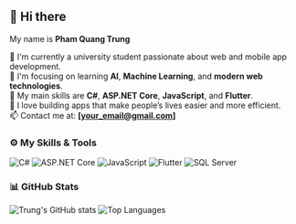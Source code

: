 ## 👋 Hi there  
My name is **Pham Quang Trung**  

💼 I'm currently a university student passionate about web and mobile app development.  
🚀 I'm focusing on learning **AI**, **Machine Learning**, and **modern web technologies**.  
🧠 My main skills are **C#**, **ASP.NET Core**, **JavaScript**, and **Flutter**.  
🌱 I love building apps that make people’s lives easier and more efficient.  
📫 Contact me at: **[your_email@gmail.com]**  

### ⚙️ My Skills & Tools  
![C#](https://img.shields.io/badge/C%23-239120?style=for-the-badge&logo=c-sharp&logoColor=white)
![ASP.NET Core](https://img.shields.io/badge/ASP.NET_Core-512BD4?style=for-the-badge&logo=dotnet&logoColor=white)
![JavaScript](https://img.shields.io/badge/JavaScript-F7DF1E?style=for-the-badge&logo=javascript&logoColor=black)
![Flutter](https://img.shields.io/badge/Flutter-02569B?style=for-the-badge&logo=flutter&logoColor=white)
![SQL Server](https://img.shields.io/badge/SQL_Server-CC2927?style=for-the-badge&logo=microsoft-sql-server&logoColor=white)

### 📊 GitHub Stats  
![Trung's GitHub stats](https://github-readme-stats.vercel.app/api?username=PhamQuangTrung4504&show_icons=true&theme=tokyonight)
![Top Languages](https://github-readme-stats.vercel.app/api/top-langs/?username=PhamQuangTrung4504&layout=compact&theme=tokyonight)
